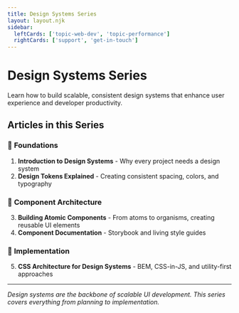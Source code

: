 ```yaml
---
title: Design Systems Series
layout: layout.njk
sidebar:
  leftCards: ['topic-web-dev', 'topic-performance']
  rightCards: ['support', 'get-in-touch']
---
```


# Design Systems Series

Learn how to build scalable, consistent design systems that enhance user experience and developer productivity.

## Articles in this Series

### 🎨 **Foundations**
1. **Introduction to Design Systems** - Why every project needs a design system
2. **Design Tokens Explained** - Creating consistent spacing, colors, and typography

### 🧩 **Component Architecture**
3. **Building Atomic Components** - From atoms to organisms, creating reusable UI elements
4. **Component Documentation** - Storybook and living style guides

### 📐 **Implementation**
5. **CSS Architecture for Design Systems** - BEM, CSS-in-JS, and utility-first approaches

---

*Design systems are the backbone of scalable UI development. This series covers everything from planning to implementation.*
